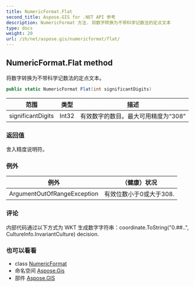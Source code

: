 ```yaml
---
title: NumericFormat.Flat
second_title: Aspose.GIS for .NET API 参考
description: NumericFormat 方法. 将数字转换为不带科学记数法的定点文本
type: docs
weight: 20
url: /zh/net/aspose.gis/numericformat/flat/
---
```

## NumericFormat.Flat method

将数字转换为不带科学记数法的定点文本。

```csharp
public static NumericFormat Flat(int significantDigits)
```

| 范围 | 类型 | 描述 |
| --- | --- | --- |
| significantDigits | Int32 | 有效数字的数目。最大可用精度为“308” |

### 返回值

舍入精度说明符。

### 例外

| 例外 | （健康）状况 |
| --- | --- |
| ArgumentOutOfRangeException | 有效位数小于0或大于308. |

### 评论

内部代码通过以下方式为 WKT 生成数字字符串：coordinate.ToString("0.##..", CultureInfo.InvariantCulture) decision.

### 也可以看看

* class [NumericFormat](../)
* 命名空间 [Aspose.Gis](../../numericformat/)
* 部件 [Aspose.GIS](../../../)


